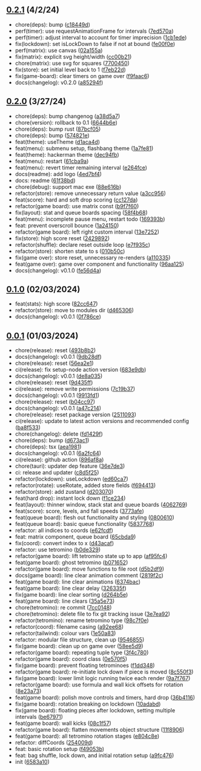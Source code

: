 ## [0.2.1](https://github.com/Daniel-Knights/tetris/compare/v0.2.0...v0.2.1) (4/2/24)

- chore(deps): bump ([c18449d](https://github.com/Daniel-Knights/tetris/commit/c18449d4e899cf059807805964dafc5584b1170d))
- perf(timer): use requestAnimationFrame for intervals ([7ed570a](https://github.com/Daniel-Knights/tetris/commit/7ed570a21e1e75bd3ba487dc33989f028235944a))
- perf(timer): adjust interval to account for timer imprecision ([1cb1ede](https://github.com/Daniel-Knights/tetris/commit/1cb1ede2e1aff6436d18061ab63459d6d87d8e99))
- fix(lockdown): set isLockDown to false if not at bound ([fe00f0e](https://github.com/Daniel-Knights/tetris/commit/fe00f0e0cc3ad9116fd4b85ce534236db82ff196))
- perf(matrix): use canvas ([02a155a](https://github.com/Daniel-Knights/tetris/commit/02a155aee8d3bdd5e6a037ea2bbd34d2cce0ef67))
- fix(matrix): explicit svg height/width ([cc00b21](https://github.com/Daniel-Knights/tetris/commit/cc00b219e07e6861e65fd24158757fc8e649c1c2))
- chore(matrix): use svg for squares ([7700450](https://github.com/Daniel-Knights/tetris/commit/7700450a35cfb1c74064237a5b94430e1c014aae))
- fix(store): set initial level back to 1 ([f7eb22d](https://github.com/Daniel-Knights/tetris/commit/f7eb22db4c4d1effad210303796a1720a40cf506))
- fix(game-board): clear timers on game over ([f9faac6](https://github.com/Daniel-Knights/tetris/commit/f9faac64e07a841890a78aaea3d62599cf110710))
- docs(changelog): v0.2.0 ([a85294f](https://github.com/Daniel-Knights/tetris/commit/a85294f4ef9b205bf796288f31cc83c0ae3db690))

## [0.2.0](https://github.com/Daniel-Knights/tetris/compare/v0.1.0...v0.2.0) (3/27/24)

- chore(deps): bump changenog ([a38d5a7](https://github.com/Daniel-Knights/tetris/commit/a38d5a7adc2e5c05dc55e5a49d8294cfe1be5120))
- chore(version): rollback to 0.1 ([6644b6e](https://github.com/Daniel-Knights/tetris/commit/6644b6e217f2ef54724ff1e06f83819c10c7a201))
- chore(deps): bump rust ([87bcf05](https://github.com/Daniel-Knights/tetris/commit/87bcf059176ec41235fb2a38b347dd9ea24e9301))
- chore(deps): bump ([574821e](https://github.com/Daniel-Knights/tetris/commit/574821e4ef20ac539b773e44a8a6962058204832))
- feat(theme): useTheme ([d1aca4d](https://github.com/Daniel-Knights/tetris/commit/d1aca4d95297900a71f33d7fdb7c8190616e596e))
- feat(menu): submenu setup, flashbang theme ([1a7fe81](https://github.com/Daniel-Knights/tetris/commit/1a7fe81e16571a5f06c9d13cf9192fa01a8f8db8))
- feat(theme): hackerman theme ([dec94fb](https://github.com/Daniel-Knights/tetris/commit/dec94fb60e260ad0ff217b87bb141af1744019e2))
- feat(menu): restart ([61cba9a](https://github.com/Daniel-Knights/tetris/commit/61cba9a8b36dcb1fa4b08f99589f18c2576ce925))
- feat(menu): revert timer remaining interval ([e264fce](https://github.com/Daniel-Knights/tetris/commit/e264fce161502acce803dbddd0e6a97c0e707509))
- docs(readme): add logo ([4ed7bf4](https://github.com/Daniel-Knights/tetris/commit/4ed7bf4331c63f562b9141f0d13a7b74aa305744))
- docs: readme ([61f38bd](https://github.com/Daniel-Knights/tetris/commit/61f38bde37726b75569ec5766e55dca81cddadbc))
- chore(debug): support mac exe ([88e616b](https://github.com/Daniel-Knights/tetris/commit/88e616bdeb65f6c2dcf3b48176695cd390866f3d))
- refactor(store): remove unnecessary return value ([a3cc956](https://github.com/Daniel-Knights/tetris/commit/a3cc9560c404090db8cfcdc956228feae26dde6a))
- feat(score): hard and soft drop scoring ([cc127da](https://github.com/Daniel-Knights/tetris/commit/cc127da0055aaf27a4b74438e5910de63fdb2b83))
- refactor(game board): use matrix const ([b9f7f60](https://github.com/Daniel-Knights/tetris/commit/b9f7f606e5a6a1bed897f7b4b48b49bcfca18727))
- fix(layout): stat and queue boards spacing ([58f4b68](https://github.com/Daniel-Knights/tetris/commit/58f4b68f19ace1c4073e15741ea5201d1c5c9598))
- feat(menu): incomplete pause menu, restart todo ([169393b](https://github.com/Daniel-Knights/tetris/commit/169393b29a9c03ecdb95e82e574fc086b4520de4))
- feat: prevent overscroll bounce ([1a24150](https://github.com/Daniel-Knights/tetris/commit/1a241501a4e18e8f96e6b1fa78309eac29352307))
- refactor(game board): left right custom interval ([13e7252](https://github.com/Daniel-Knights/tetris/commit/13e725225c1b767ba2eb756487ae5ff6e6836f29))
- fix(store): high score reset ([2429892](https://github.com/Daniel-Knights/tetris/commit/2429892b3b72aaaae5721e4809e32e515e50f3e8))
- refactor(shuffle): declare reset outside loop ([e7f935c](https://github.com/Daniel-Knights/tetris/commit/e7f935c7d84d2f834b4050800d09c54da4b24c77))
- refactor(store): shorten state to s ([010b50c](https://github.com/Daniel-Knights/tetris/commit/010b50ced59ddcdefa438bfb39a48bd2785fd5ae))
- fix(game over): store reset, unnecessary re-renders ([a110335](https://github.com/Daniel-Knights/tetris/commit/a110335320a0f160fef3d333eb679f0440bd8f19))
- feat(game over): game over component and functionality ([96aa125](https://github.com/Daniel-Knights/tetris/commit/96aa125d537c27f6936080762da7386607821c0a))
- docs(changelog): v0.1.0 ([fe56d4a](https://github.com/Daniel-Knights/tetris/commit/fe56d4a141ca6d4ee9016b619a15dde5605e00d9))

## [0.1.0](https://github.com/Daniel-Knights/tetris/compare/v0.0.1...v0.1.0) (02/03/2024)

- feat(stats): high score ([82cc647](https://github.com/Daniel-Knights/tetris/commit/82cc647b25b6f99b092808f3d8d34b4b237bfd44))
- refactor(store): move to modules dir ([d465306](https://github.com/Daniel-Knights/tetris/commit/d46530648907b748926e750c4b1bc0062d32186b))
- docs(changelog): v0.0.1 ([0f786ce](https://github.com/Daniel-Knights/tetris/commit/0f786ce0357055596b155c45f1b6d61de44a7650))

## [0.0.1](https://github.com/Daniel-Knights/tetris/tags) (01/03/2024)

- chore(release): reset ([493b8b2](https://github.com/Daniel-Knights/tetris/commit/493b8b2c5873ceee8eb39adc5706e486dd1d9485))
- docs(changelog): v0.0.1 ([9db28df](https://github.com/Daniel-Knights/tetris/commit/9db28df82f80837a4b1e40b94d588b0ae2d9f03c))
- chore(release): reset ([56ea2e1](https://github.com/Daniel-Knights/tetris/commit/56ea2e13bbab674133c24573748028fe0628bca9))
- ci(release): fix setup-node action version ([683e9db](https://github.com/Daniel-Knights/tetris/commit/683e9dbb2a8c24edb4af2b504cb2aef27bcb2852))
- docs(changelog): v0.0.1 ([de8a035](https://github.com/Daniel-Knights/tetris/commit/de8a0355d30360b3d97ed34af83cb067e268cc7d))
- chore(release): reset ([9d435ff](https://github.com/Daniel-Knights/tetris/commit/9d435ffaed57f80be55a79fc1a46fa8b8aaf024c))
- ci(release): remove write permissions ([7c19b37](https://github.com/Daniel-Knights/tetris/commit/7c19b3772842375c8812f1a2b15212a9d89f43af))
- docs(changelog): v0.0.1 ([9913fd1](https://github.com/Daniel-Knights/tetris/commit/9913fd1e2e050508b71a1b730298fa344ab38003))
- chore(release): reset ([b04cc97](https://github.com/Daniel-Knights/tetris/commit/b04cc97dd8cd5ef858ded97d3e2ffac9deb2096b))
- docs(changelog): v0.0.1 ([a47c214](https://github.com/Daniel-Knights/tetris/commit/a47c2145188c8dc2c752af53758ab5e54dacc57d))
- chore(release): reset package version ([2511093](https://github.com/Daniel-Knights/tetris/commit/2511093d56845535b4dc110565945ea247a81ea0))
- ci(release): update to latest action versions and recommended config ([ba8f533](https://github.com/Daniel-Knights/tetris/commit/ba8f53325ab50a31059b6ee0d2e17d1baa955634))
- chore(changelog): delete ([fd1429f](https://github.com/Daniel-Knights/tetris/commit/fd1429f87ac50e0bbc5840e1f2effc824f036bf9))
- chore(deps): bump ([d673ac1](https://github.com/Daniel-Knights/tetris/commit/d673ac1936619b24009501aa6b74f47b0c069493))
- chore(deps): tsx ([aea1981](https://github.com/Daniel-Knights/tetris/commit/aea1981edf63a6635ade6d87b29a649d0f942ca2))
- docs(changelog): v0.0.1 ([6a2fc64](https://github.com/Daniel-Knights/tetris/commit/6a2fc648abbf055884237e58bf7b9ac7f3ffa505))
- ci(release): github action ([896af8a](https://github.com/Daniel-Knights/tetris/commit/896af8ad9c4affd15d14824d6cbbc797e16c7956))
- chore(tauri): updater dep feature ([36e7de3](https://github.com/Daniel-Knights/tetris/commit/36e7de3706408e00cc2a27a0c0fcd7924fdf6fc5))
- ci: release and updater ([c8d5f25](https://github.com/Daniel-Knights/tetris/commit/c8d5f2576c39654365b4625d0434a7fede43154c))
- refactor(lockdown): useLockdown ([ed60ca7](https://github.com/Daniel-Knights/tetris/commit/ed60ca77bdb2a001cbf2953dd6ecdd5878096038))
- refactor(rotate): useRotate, added store fields ([f694413](https://github.com/Daniel-Knights/tetris/commit/f6944135f9f86d263ba777f95b56bb5a37ae4e03))
- refactor(store): add zustand ([d203070](https://github.com/Daniel-Knights/tetris/commit/d203070aab079c9ce986bb3f305e6369a0799b9f))
- feat(hard drop): instant lock down ([f1ce234](https://github.com/Daniel-Knights/tetris/commit/f1ce2344490d154eec980987c94abf101a5aaf13))
- feat(layout): thinner window, stack stat and queue boards ([4062769](https://github.com/Daniel-Knights/tetris/commit/4062769c97b79e78cb1f7c7e2827f42e5af24b74))
- feat(score): score, levels, and fall speeds ([3773afe](https://github.com/Daniel-Knights/tetris/commit/3773afee738dd2a6c06712f08a8fc028e6bbdc9a))
- feat(queue board): flesh out functionality and styling ([0800610](https://github.com/Daniel-Knights/tetris/commit/08006108ba5bc772071d64cdbf72fc149f6dd0de))
- feat(queue board): basic queue functionality ([5837768](https://github.com/Daniel-Knights/tetris/commit/5837768102bab7da8a2186efc488513c13024802))
- refactor: all indices to coords ([e62fcdf](https://github.com/Daniel-Knights/tetris/commit/e62fcdfa62b1c1ca9b7ac9d26549c30d933a8e5c))
- feat: matrix component, queue board ([65cbda9](https://github.com/Daniel-Knights/tetris/commit/65cbda9e5daf12de5e8b6c81bb0b45b083ab7484))
- fix(coord): convert index to x ([d43acaf](https://github.com/Daniel-Knights/tetris/commit/d43acaf76925bbd0467a10800a42880872838ae4))
- refactor: use tetromino ([b0de329](https://github.com/Daniel-Knights/tetris/commit/b0de329d01beded3f4634e28d01132b2c4a35612))
- refactor(game board): lift tetromino state up to app ([af95fc4](https://github.com/Daniel-Knights/tetris/commit/af95fc49d095f243fd1c9db4bd8da7908e174631))
- feat(game board): ghost tetromino ([b071652](https://github.com/Daniel-Knights/tetris/commit/b0716521256448b18ede5def867ec40507638e6f))
- refactor(game board): move functions to file root ([d5b2df9](https://github.com/Daniel-Knights/tetris/commit/d5b2df9efdf3411f3ff312b0346189deb67833e0))
- docs(game board): line clear animation comment ([2819f2c](https://github.com/Daniel-Knights/tetris/commit/2819f2cb7ed990c8db6e7fe3f54c43cba4c301d0))
- feat(game board): line clear animations ([6374bac](https://github.com/Daniel-Knights/tetris/commit/6374bac5a166bb7ac47a1c6c7ca2b696f149be87))
- feat(game board): line clear delay ([326335f](https://github.com/Daniel-Knights/tetris/commit/326335f814eac900f0b29bae8d03fc83eaea5333))
- fix(game board): line clear sorting ([d264b5e](https://github.com/Daniel-Knights/tetris/commit/d264b5eebb05412bf466c368b7ef6f0929a89392))
- feat(game board): line clears ([35a5e73](https://github.com/Daniel-Knights/tetris/commit/35a5e7391d016b737076eea8b6269e35268ac67d))
- chore(tetromino): re commit ([7cc0148](https://github.com/Daniel-Knights/tetris/commit/7cc01488cf7d3c32dab672a63c6a77e54206633b))
- chore(tetromino): delete file to fix git tracking issue ([3e7ea92](https://github.com/Daniel-Knights/tetris/commit/3e7ea921172163f45431d2658c396d4ea24c4c03))
- refactor(tetromino): rename tetromino type ([98c7f0e](https://github.com/Daniel-Knights/tetris/commit/98c7f0e52af099d0ae7ac5180c0c16201980e9ba))
- refactor(coord): filename casing ([a92ee68](https://github.com/Daniel-Knights/tetris/commit/a92ee6864f00285d5ecf5eabe4b18584144a1d94))
- refactor(tailwind): colour vars ([1e50a83](https://github.com/Daniel-Knights/tetris/commit/1e50a83f8bcef588e06100bf2ea929057d075aff))
- refactor: modular file structure, clean up ([9546855](https://github.com/Daniel-Knights/tetris/commit/95468559b95520e052073337fd4ec7dd393a9c7d))
- fix(game board): clean up on game over ([58ee5d9](https://github.com/Daniel-Knights/tetris/commit/58ee5d942e6e042d7bb95148d86a9ff3c45ca7db))
- refactor(game board): repeating tuple type ([3f4c780](https://github.com/Daniel-Knights/tetris/commit/3f4c780ddc2a47e84ce189d75359f2ebac8adb5a))
- refactor(game board): coord class ([0e570f5](https://github.com/Daniel-Knights/tetris/commit/0e570f555072b5ea8d6e6136fc430b7a51bc6ebe))
- fix(game board): prevent floating tetrominoes ([f1dd348](https://github.com/Daniel-Knights/tetris/commit/f1dd3481263b911f847e5e571a9787c7b9290ddf))
- refactor(game board): re-initiate lock down if piece is moved ([8c550f3](https://github.com/Daniel-Knights/tetris/commit/8c550f3fc618af0d385abe186b2147902b44f7e7))
- fix(game board): lower limit logic running twice each render ([9a7f767](https://github.com/Daniel-Knights/tetris/commit/9a7f76755406ee873b331764fb37a024f61a47da))
- refactor(game board): use formula and wall kick offsets for rotation ([8e23a73](https://github.com/Daniel-Knights/tetris/commit/8e23a7303240e6e2f052c3d67b9a1e64c901e1a9))
- feat(game board): polish move controls and timers, hard drop ([36b4116](https://github.com/Daniel-Knights/tetris/commit/36b4116339db99c1c14c6603f26f07bca21db245))
- fix(game board): rotation breaking on lockdown ([10adabd](https://github.com/Daniel-Knights/tetris/commit/10adabd5e05e2c0c24ae16a0c451b753549c71b5))
- fix(game board): floating pieces after lockdown, setting multiple intervals ([be67971](https://github.com/Daniel-Knights/tetris/commit/be67971a268df6b11ad9a1fd1e59acf79c35eb79))
- feat(game board): wall kicks ([08c1f57](https://github.com/Daniel-Knights/tetris/commit/08c1f576ed7de567635760dcd85399be95248a65))
- refactor(game board): flatten movements object structure ([11f8906](https://github.com/Daniel-Knights/tetris/commit/11f89064c8317bab44e3a4948cc8bdb033fe37b0))
- feat(game board): all tetromino rotation stages ([e804c8e](https://github.com/Daniel-Knights/tetris/commit/e804c8ef8417ca566d385e008934b1bf72ee8fef))
- refactor: diffCoords ([254009d](https://github.com/Daniel-Knights/tetris/commit/254009db5766db8aff8a8a232db6190e20c280e7))
- feat: basic rotation setup ([f49053b](https://github.com/Daniel-Knights/tetris/commit/f49053b8e5ce31f8a01476dc0f57314467dd078c))
- feat: bag shuffle, lock down, and initial rotation setup ([a9fc476](https://github.com/Daniel-Knights/tetris/commit/a9fc476038d5578c2b75b0a2e9cb6b46d88cea02))
- init ([6583a10](https://github.com/Daniel-Knights/tetris/commit/6583a101820eae6904719862515ce980ca71ad4f))